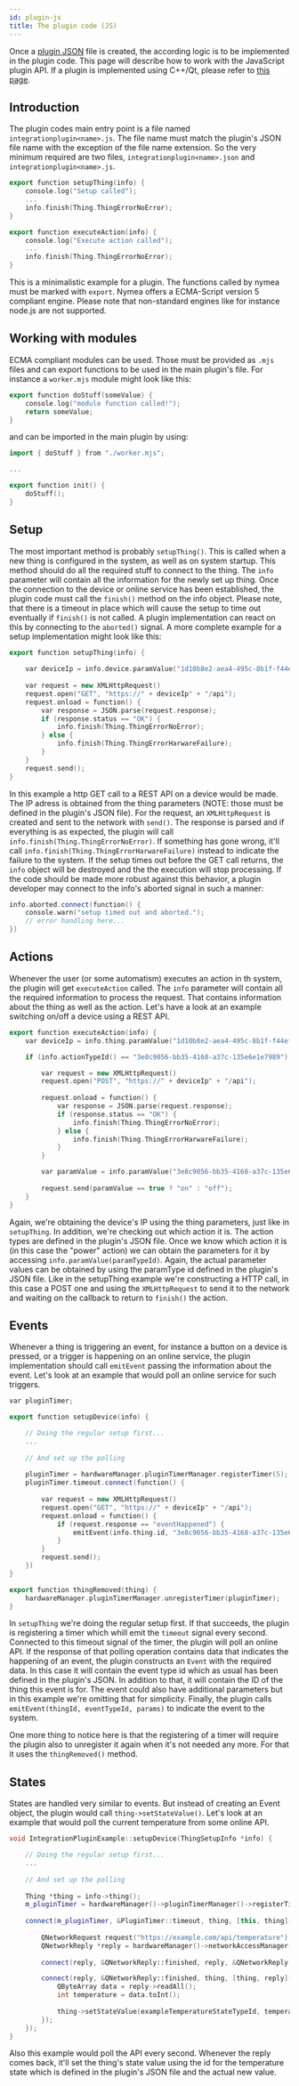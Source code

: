 ```yaml
---
id: plugin-js
title: The plugin code (JS)
---
```


Once a [plugin JSON](plugin-json) file is created, the according logic is to be implemented in the plugin code. This page will describe how to work with the JavaScript plugin API. If a plugin is implemented using C++/Qt, please refer to [this page](plugin-cpp).


## Introduction

The plugin codes main entry point is a file named `integrationplugin<name>.js`. The file name must match the plugin's JSON file name with the exception of the file name extension. So the very minimum required are two files, `integrationplugin<name>.json` and `integrationplugin<name>.js`.

```cpp
export function setupThing(info) {
    console.log("Setup called");
    ...
    info.finish(Thing.ThingErrorNoError);
}

export function executeAction(info) {
    console.log("Execute action called");
    ...
    info.finish(Thing.ThingErrorNoError);
}
```


This is a minimalistic example for a plugin. The functions called by nymea must be marked with `export`. Nymea offers a ECMA-Script version 5 compliant engine. Please note that non-standard engines like for instance node.js are not supported.

## Working with modules

ECMA compliant modules can be used. Those must be provided as `.mjs` files and can export functions to be used in the main plugin's file. For instance a `worker.mjs` module might look like this:

```cpp
export function doStuff(someValue) {
    console.log("module function called!");
    return someValue;
}
```

and can be imported in the main plugin by using:

```cpp
import { doStuff } from "./worker.mjs";

...

export function init() {
    doStuff();
}
```


## Setup

The most important method is probably `setupThing()`. This is called when a new thing is configured in the system, as well as on system startup. This method should do all the required stuff to connect to the thing. The `info` parameter will contain all the information for the newly set up thing. Once the connection to the device or online service has been established, the plugin code must call the `finish()` method on the info object. Please note, that there is a timeout in place which will cause the setup to time out eventually if `finish()` is not called. A plugin implementation can react on this by connecting to the `aborted()` signal. A more complete example for a setup implementation might look like this:

```cpp
export function setupThing(info) {
    
    var deviceIp = info.device.paramValue("1d10b8e2-aea4-495c-8b1f-f44ef088f667");
    
    var request = new XMLHttpRequest()
    request.open("GET", "https://" + deviceIp" + "/api");
    request.onload = function() {
        var response = JSON.parse(request.response);
        if (response.status == "OK") {
            info.finish(Thing.ThingErrorNoError);
        } else {
            info.finish(Thing.ThingErrorHarwareFailure);
        }
    }
    request.send();
}
```
    
In this example a http GET call to a REST API on a device would be made. The IP adress is obtained from the thing parameters (NOTE: those must be defined in the plugin's JSON file). For the request, an `XMLHttpRequest` is created and sent to the network with `send()`. The response is parsed and if everything is as expected, the plugin will call `info.finish(Thing.ThingErrorNoError)`. If something has gone wrong, it'll call `info.finish(Thing.ThingErrorHarwareFailure)` instead to indicate the failure to the system. If the setup times out before the GET call returns, the `info` object will be destroyed and the the execution will stop processing. If the code should be made more robust against this behavior, a plugin developer may connect to the info's aborted signal in such a manner:

```cpp
info.aborted.connect(function() {
    console.warn("setup timed out and aborted.");
    // error handling here...
})
```

## Actions

Whenever the user (or some automatism) executes an action in th system, the plugin will get `executeAction` called. The `info` parameter will contain all the required information to process the request. That contains information about the thing as well as the action. Let's have a look at an example switching on/off a device using a REST API.

```cpp
export function executeAction(info) {
    var deviceIp = info.thing.paramValue("1d10b8e2-aea4-495c-8b1f-f44ef088f667");

    if (info.actionTypeId() == "3e8c9056-bb35-4168-a37c-135e6e1e7989") {

        var request = new XMLHttpRequest()
        request.open("POST", "https://" + deviceIp" + "/api");
        
        request.onload = function() {
            var response = JSON.parse(request.response);
            if (response.status == "OK") {
                info.finish(Thing.ThingErrorNoError);
            } else {
                info.finish(Thing.ThingErrorHarwareFailure);
            }
        }

        var paramValue = info.paramValue("3e8c9056-bb35-4168-a37c-135e6e1e7989");
        
        request.send(paramValue == true ? "on" : "off");
    }
}
```

Again, we're obtaining the device's IP using the thing parameters, just like in `setupThing`. In addition, we're checking out which action it is. The action types are defined in the plugin's JSON file. Once we know which action it is (in this case the "power" action) we can obtain the parameters for it by accessing `info.paramValue(paramTypeId)`. Again, the actual parameter values can be obtained by using the paramType id defined in the plugin's JSON file. Like in the setupThing example we're constructing a HTTP call, in this case a POST one and using the `XMLHttpRequest` to send it to the network and waiting on the callback to return to `finish()` the action.

## Events

Whenever a thing is triggering an event, for instance a button on a device is pressed, or a trigger is happening on an online service, the plugin implementation should call `emitEvent` passing the information about the event. Let's look at an example that would poll an online service for such triggers.

```cpp
var pluginTimer;

export function setupDevice(info) {

    // Doing the regular setup first...
    ...
    
    // And set up the polling
    
    pluginTimer = hardwareManager.pluginTimerManager.registerTimer(5);
    pluginTimer.timeout.connect(function() {
    
        var request = new XMLHttpRequest()
        request.open("GET", "https://" + deviceIp" + "/api");
        request.onload = function() {
            if (request.response == "eventHappened") {
                emitEvent(info.thing.id, "3e8c9056-bb35-4168-a37c-135e6e1e7989", []);
            }
        }
        request.send();
    })
}

export function thingRemoved(thing) {
    hardwareManager.pluginTimerManager.unregisterTimer(pluginTimer);
}
```
    
In `setupThing` we're doing the regular setup first. If that succeeds, the plugin is registering a timer which whill emit the `timeout` signal every second. Connected to this timeout signal of the timer, the plugin will poll an online API. If the response of that polling operation contains data that indicates the happening of an event, the plugin constructs an `Event` with the required data. In this case it will contain the event type id which as usual has been defined in the plugin's JSON. In addition to that, it will contain the ID of the thing this event is for. The event could also have additional parameters but in this example we're omitting that for simplicity. Finally, the plugin calls `emitEvent(thingId, eventTypeId, params)` to indicate the event to the system.

One more thing to notice here is that the registering of a timer will require the plugin also to unregister it again when it's not needed any more. For that it uses the `thingRemoved()` method.

## States

States are handled very similar to events. But instead of creating an Event object, the plugin would call `thing->setStateValue()`. Let's look at an example that would poll the current temperature from some online API.

```cpp
void IntegrationPluginExample::setupDevice(ThingSetupInfo *info) {

    // Doing the regular setup first...
    ...
    
    // And set up the polling
    
    Thing *thing = info->thing();
    m_pluginTimer = hardwareManager()->pluginTimerManager()->registerTimer(1);
    
    connect(m_pluginTimer, &PluginTimer::timeout, thing, [this, thing](){
        
        QNetworkRequest request("https://example.com/api/temperature");
        QNetworkReply *reply = hardwareManager()->networkAccessManager()->get(request);
        
        connect(reply, &QNetworkReply::finished, reply, &QNetworkReply::deleteLater);

        connect(reply, &QNetworkReply::finished, thing, [thing, reply](){
            QByteArray data = reply->readAll();
            int temperature = data.toInt();
            
            thing->setStateValue(exampleTemperatureStateTypeId, temperature);
        });
    });
}
```

Also this example would poll the API every second. Whenever the reply comes back, it'll set the thing's state value using the id for the temperature state which is defined in the plugin's JSON file and the actual new value.
